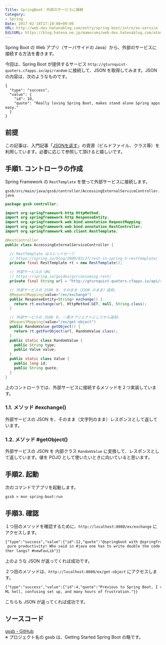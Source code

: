 ```yaml
---
Title: SpringBoot：外部のサービスに接続
Category:
- Spring
Date: 2017-02-18T17:10:00+09:00
URL: http://web-dev.hatenablog.com/entry/spring-boot/intro/ex-service
EditURL: https://blog.hatena.ne.jp/mamorums/web-dev.hatenablog.com/atom/entry/10328749687179106615
---
```


Spring Boot の Web アプリ（サーバサイドの Java）から、外部のサービスに接続する方法を書きます。

今回は、Spring Boot が提供するサービス `http://gturnquist-quoters.cfapps.io/api/random` に接続して、JSON を取得してみます。JSON の内容は、次のようなものです。

```
{
  "type": "success",
  "value": {
    "id": 10,
    "quote": "Really loving Spring Boot, makes stand alone Spring apps easy."
  }
}
```


## 前提
この記事は、入門記事「[JSONを返す](/entry/spring-boot/intro/response-json)」の資源（ビルドファイル、クラス等）を利用しています。必要に応じて参照して頂けると嬉しいです。


## 手順1. コントローラの作成
Spring Framework の `RestTemplate` を使って外部サービスに接続します。

`gssb/src/main/java/gssb/controller/AccessingExternalServiceController.java`

```java
package gssb.controller;

import org.springframework.http.HttpMethod;
import org.springframework.http.ResponseEntity;
import org.springframework.web.bind.annotation.RequestMapping;
import org.springframework.web.bind.annotation.RestController;
import org.springframework.web.client.RestTemplate;

@RestController
public class AccessingExternalServiceController {

  // RestTemplate はスレッドセーフ
  // https://spring.io/blog/2009/03/27/rest-in-spring-3-resttemplate/
  private final RestTemplate rt = new RestTemplate();

  // 外部サービスの URL 
  // https://spring.io/guides/gs/consuming-rest/
  private final String url = "http://gturnquist-quoters.cfapps.io/api/random";

  // 外部サービスの JSON を、そのまま（JSON のまま）返却。
  @RequestMapping(value="/ex/exchange")
  public ResponseEntity<String> exchange() {
    return rt.exchange(url, HttpMethod.GET, null, String.class);
  }

  // 外部サービスの JSON を、一度オブジェクトにしてから返却。
  @RequestMapping(value="/ex/get-object")
  public RandomValue getObject() {
    return rt.getForObject(url, RandomValue.class);
  }
  public static class RandomValue {
    public String type;
    public Value value;   
  }
  public static class Value {
    public long id;
    public String quote;
  }
}
```

上のコントローラでは、外部サービスに接続するメソッドを２つ実装しています。

### 1.1. メソッド #exchange()
外部サービスの JSON を、そのまま（文字列のまま）レスポンスとして返しています。

### 1.2. メソッド #getObject()
外部サービスの JSON を 内部クラス `RandomValue` に変換して、レスポンスとして返しています。値を POJO として使いたいときに向いていると思います。


## 手順2. 起動
次のコマンドでアプリを起動します。

```txt
gssb > mvn spring-boot:run
```

## 手順3. 確認
１つ目のメソッドを確認するために、`http://localhost:8080/ex/exchange` にアクセスします。

```txt
{"type":"success","value":{"id":12,"quote":"@springboot with @springframework is
 pure productivity! Who said in #java one has to write double the code than in o
ther langs? #newFavLib"}}
```
上のような JSON が返ってくれば成功です。

２つ目のメソッドは、`http://localhost:8080/ex/get-object` にアクセスします。

```txt
{"type":"success","value":{"id":4,"quote":"Previous to Spring Boot, I remember X
ML hell, confusing set up, and many hours of frustration."}}
```

こちらも JSON が返ってくれば成功です。


## ソースコード
[gssb - GitHub](https://github.com/mamorum/blog/tree/master/code/gssb)  
※ プロジェクト名の gssb は、Getting Started Spring Boot の略です。
